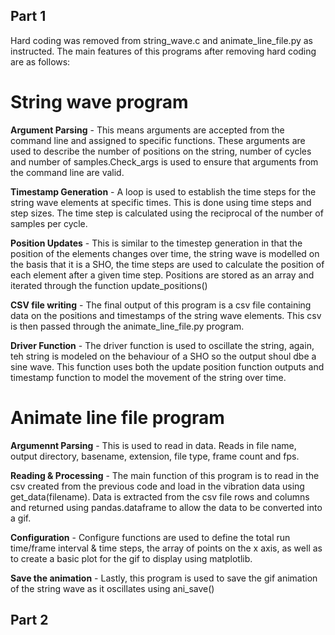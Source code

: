 ## Part 1 ##
Hard coding was removed from string_wave.c and animate_line_file.py as instructed. The main features of this programs after removing hard coding are as follows:

# String wave program #
**Argument Parsing** - This means arguments are accepted from the command line and assigned to specific functions. These arguments are used to describe the number of positions on the string, number of cycles and number of samples.Check_args is used to ensure that arguments from the command line are valid.

**Timestamp Generation** - A loop is used to establish the time steps for the string wave elements at specific times. This is done using time steps and step sizes. The time step is calculated using the reciprocal of the number of samples per cycle.

**Position Updates** - This is similar to the timestep generation in that the position of the elements changes over time, the string wave is modelled on the basis that it is a SHO, the time steps are used to calculate the position of each element after a given time step. Positions are stored as an array and iterated through the function update_positions()

**CSV file writing** - The final output of this program is a csv file containing data on the positions and timestamps of the string wave elements. This csv is then passed through the animate_line_file.py program. 

**Driver Function** - The driver function is used to oscillate the string, again, teh string is modeled on the behaviour of a SHO so the output shoul dbe a sine wave. This function uses both the update position function outputs and timestamp function to model the movement of the string over time. 

# Animate line file program # 

**Argumennt Parsing** - This is used to read in data. Reads in file name, output directory, basename, extension, file type, frame count and fps. 

**Reading & Processing** - The main function of this program is to read in the csv created from the previous code and load in the vibration data using get_data(filename). Data is extracted from the csv file rows and columns and returned using pandas.dataframe to allow the data to be converted into a gif.

**Configuration** - Configure functions are used to define the total run time/frame interval & time steps, the array of points on the x axis, as well as to create a basic plot for the gif to display using matplotlib.

**Save the animation** - Lastly, this program is used to save the gif animation of the string wave as it oscillates using ani_save()


## Part 2 ## 



